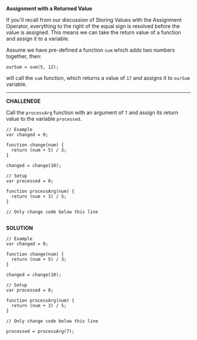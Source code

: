 **Assignment with a Returned Value**

If you'll recall from our discussion of Storing Values with the Assignment Operator, everything to the right of the equal sign is resolved before the value is assigned. This means we can take the return value of a function and assign it to a variable.

Assume we have pre-defined a function `sum` which adds two numbers together, then:

```ourSum = sum(5, 12);```

will call the `sum` function, which returns a value of `17` and assigns it to `ourSum` variable.

---------------------

**CHALLENEGE**

Call the `processArg` function with an argument of `7` and assign its return value to the variable `processed`.

```
// Example
var changed = 0;

function change(num) {
  return (num + 5) / 3;
}

changed = change(10);

// Setup
var processed = 0;

function processArg(num) {
  return (num + 3) / 5;
}

// Only change code below this line


```

**SOLUTION**

```
// Example
var changed = 0;

function change(num) {
  return (num + 5) / 3;
}

changed = change(10);

// Setup
var processed = 0;

function processArg(num) {
  return (num + 3) / 5;
}

// Only change code below this line

processed = processArg(7);
```
